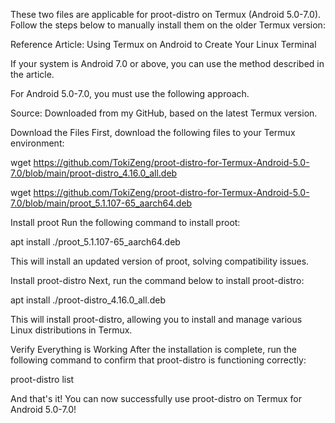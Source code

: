 These two files are applicable for proot-distro on Termux (Android 5.0-7.0). Follow the steps below to manually install them on the older Termux version:

Reference Article: Using Termux on Android to Create Your Linux Terminal

If your system is Android 7.0 or above, you can use the method described in the article.

For Android 5.0-7.0, you must use the following approach.

Source: Downloaded from my GitHub, based on the latest Termux version.

Download the Files
First, download the following files to your Termux environment:

wget https://github.com/TokiZeng/proot-distro-for-Termux-Android-5.0-7.0/blob/main/proot-distro_4.16.0_all.deb

wget https://github.com/TokiZeng/proot-distro-for-Termux-Android-5.0-7.0/blob/main/proot_5.1.107-65_aarch64.deb

Install proot
Run the following command to install proot:

apt install ./proot_5.1.107-65_aarch64.deb

This will install an updated version of proot, solving compatibility issues.

Install proot-distro
Next, run the command below to install proot-distro:

apt install ./proot-distro_4.16.0_all.deb

This will install proot-distro, allowing you to install and manage various Linux distributions in Termux.

Verify Everything is Working
After the installation is complete, run the following command to confirm that proot-distro is functioning correctly:

proot-distro list

And that's it! You can now successfully use proot-distro on Termux for Android 5.0-7.0!
